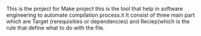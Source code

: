 This is the project for Make project this is the tool that help 
in software engineering to automate compilation process.it
It consist of three main part which are Target (rerequisities or dependencies) and Reciep(which is the rule that define what to do with the file.
